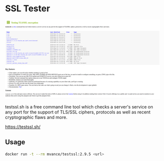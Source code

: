 # SSL Tester  

![](./screenshot.png)

 testssl.sh is a free command line tool which checks a server's service on any port for the support of TLS/SSL ciphers, protocols as well as recent cryptographic flaws and more. 

https://testssl.sh/

## Usage

```bash
docker run -t --rm mvance/testssl:2.9.5 <url>
```